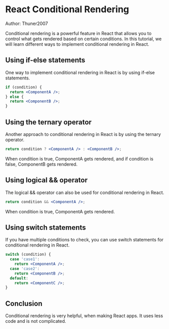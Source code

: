 # React Conditional Rendering

Author: Thuner2007

Conditional rendering is a powerful feature in React that allows you to control what gets rendered based on certain conditions. In this tutorial, we will learn different ways to implement conditional rendering in React.

## Using if-else statements

One way to implement conditional rendering in React is by using if-else statements.

```jsx
if (condition) {
  return <ComponentA />;
} else {
  return <ComponentB />;
}
```

## Using the ternary operator

Another approach to conditional rendering in React is by using the ternary operator.

```jsx
return condition ? <ComponentA /> : <ComponentB />;
```

When condition is true, ComponentA gets rendered, and if condition is false, ComponentB gets rendered.

## Using logical && operator

The logical && operator can also be used for conditional rendering in React.

```jsx
return condition && <ComponentA />;
```

When condition is true, ComponentA gets rendered.

## Using switch statements

If you have multiple conditions to check, you can use switch statements for conditional rendering in React.

```jsx
switch (condition) {
  case 'case1':
    return <ComponentA />;
  case 'case2':
    return <ComponentB />;
  default:
    return <ComponentC />;
}
```

## Conclusion

Conditional rendering is very helpful, when making React apps. It uses less code and is not complicated.
